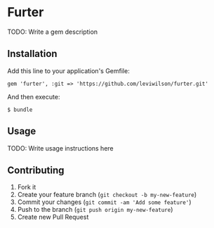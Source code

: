 # Furter

TODO: Write a gem description

## Installation

Add this line to your application's Gemfile:

    gem 'furter', :git => 'https://github.com/leviwilson/furter.git'

And then execute:

    $ bundle

## Usage

TODO: Write usage instructions here

## Contributing

1. Fork it
2. Create your feature branch (`git checkout -b my-new-feature`)
3. Commit your changes (`git commit -am 'Add some feature'`)
4. Push to the branch (`git push origin my-new-feature`)
5. Create new Pull Request
